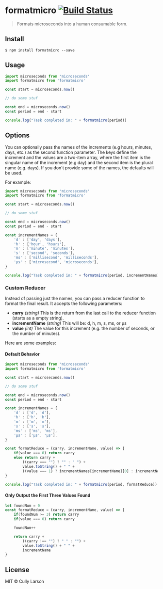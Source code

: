 # formatmicro [![Build Status](https://travis-ci.org/cullylarson/formatmicro.svg?branch=master)](https://travis-ci.org/cullylarson/formatmicro)

> Formats microseconds into a human consumable form.


## Install

```
$ npm install formatmicro --save
```


## Usage

```js
import microseconds from 'microseconds'
import formatmicro from 'formatmicro'

const start = microseconds.now()

// do some stuf

const end = microseconds.now()
const period = end - start

console.log("Task completed in: " + formatmicro(period))
```

## Options

You can optionally pass the names of the increments (e.g hours, minutes, days, etc.) as the second
function parameter. The keys define the increment and the values are a two-item array, where the
first item is the singular name of the increment (e.g day) and the second item is the plural name
(e.g. days).  If you don't provide some of the names, the defaults will be used.

For example:

```js
import microseconds from 'microseconds'
import formatmicro from 'formatmicro'

const start = microseconds.now()

// do some stuf

const end = microseconds.now()
const period = end - start

const incrementNames = {
    'd' : ['day', 'days'],
    'h' : ['hour', 'hours'],
    'm' : ['minute', 'minutes'],
    's' : ['second', 'seconds'],
    'ms' : ['millisecond', 'milliseconds'],
    'µs' : ['microsecond', 'microseconds'],
}

console.log("Task completed in: " + formatmicro(period, incrementNames))
```

### Custom Reducer

Instead of passing just the names, you can pass a reducer function to format the final result.
It accepts the following parameters:

* __carry__ _(string)_ This is the return from the last call to the reducer function (starts
as a empty string).
* __incrementName__ _(string)_ This will be: d, h, m, s, ms, or µs
* __value__ _(int)_ The value for this increment (e.g. the number of seconds, or the number of minutes).

Here are some examples:

#### Default Behavior

```js
import microseconds from 'microseconds'
import formatmicro from 'formatmicro'

const start = microseconds.now()

// do some stuf

const end = microseconds.now()
const period = end - start

const incrementNames = {
    'd' : ['d', 'd'],
    'h' : ['h', 'h'],
    'm' : ['m', 'm'],
    's' : ['s', 's'],
    'ms' : ['ms', 'ms'],
    'µs' : ['µs', 'µs'],
}

const formatReduce = (carry, incrementName, value) => {
    if(value === 0) return carry
    else return carry +
        ((carry === "") ? "" : " ") +
        value.toString() + " " +
        ((value === 1) ? incrementNames[incrementName][0] : incrementNames[incrementName][1])
}

console.log("Task completed in: " + formatmicro(period, formatReduce))
```

#### Only Output the First Three Values Found

```js
let foundNum = 0
const formatReduce = (carry, incrementName, value) => {
    if(foundNum >= 3) return carry
    if(value === 0) return carry

    foundNum++

    return carry +
        ((carry !== "") ? " " : "") +
        value.toString() + " " +
        incrementName
}
```


## License

MIT © Cully Larson
